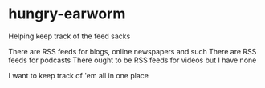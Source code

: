 # hungry-earworm
Helping keep track of the feed sacks

There are RSS feeds for blogs, online newspapers and such
There are RSS feeds for podcasts
There ought to be RSS feeds for videos but I have none

I want to keep track of 'em all in one place
